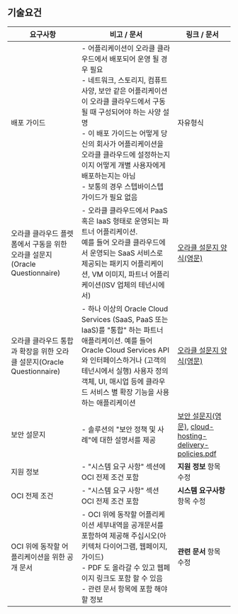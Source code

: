 ## 기술요건

| 요구사항        | 비고 / 문서           | 링크 / 문서  |
| ------------- |-------------| -----|
| 배포 가이드      | - 어플리케이션이 오라클 클라우드에서 배포되어 운영 될 경우 필요 <br/> - 네트워크, 스토리지, 컴퓨트 사양, 보안 같은 어플리케이션이 오라클 클라우드에서 구동 될 때 구성되어야 하는 사양 설명 <br/>  - 이 배포 가이드는 어떻게 당신의 회사가 어플리케이션을 오라클 클라우드에 설정하는지이지 어떻게 개별 사용자에게 배포하는지는 아님 <br/> - 보통의 경우 스텝바이스텝 가이드가 필요 없음 | 자유형식 |
| 오라클 클라우드 플렛폼에서 구동을 위한 오라클 설문지(Oracle Questionnaire)       | - 오라클 클라우드에서 PaaS 혹은 IaaS 형태로 운영되는 파트너 어플리케이션.<br/> 예를 들어 오라클 클라우드에서 운영되는 SaaS 서비스로 제공되는 패키지 어플리케이션, VM 이미지, 파트너 어플리케이션(ISV 업체의 테넌시에서)       |  [오라클 설문지 양식(영문)](https://partner.cloudmarketplace.oracle.com/partner/content?contentId=30117532) |
| 오라클 클라우드 통합과 확장을 위한 오라클 설문지(Oracle Questionnaire) | - 하나 이상의 Oracle Cloud Services (SaaS, PaaS 또는 IaaS)를 "통합" 하는 파트너 애플리케이션. 예를 들어 Oracle Cloud Services API와 인터페이스하거나 (고객의 테넌시에서 실행) 사용자 정의 객체, UI, 매시업 등에 클라우드 서비스 별 확장 기능을 사용하는 애플리케이션      |    [오라클 설문지 양식(영문)](https://partner.cloudmarketplace.oracle.com/partner/content?contentId=30117505) |
| 보안 설문지 | - 솔루션의 "보안 정책 및 사례"에 대한 설명서를 제공      |    [보안 설문지(영문)](https://partner.cloudmarketplace.oracle.com/partner/content?contentId=33821968), [cloud-hosting-delivery-policies.pdf](http://www.oracle.com/us/corporate/contracts/cloud-hosting-delivery-policies-1881437.pdf) |
| 지원 정보 | - "시스템 요구 사항" 섹션에 OCI 전제 조건 포함      |    **지원 정보** 항목 수정 |
| OCI 전제 조건 | - "시스템 요구 사항" 섹션 OCI 전제 조건 포함      |    **시스템 요구사항** 항목 수정 |
| OCI 위에 동작할 어플리케이션을 위한 공개 문서 | - OCI 위에 동작할 어플리케이션 세부내역을 공개문서를 포함하여 제공해 주십시오(아키텍처 다이어그램, 웹페이지, 가이드) <br/> - PDF 도 올라갈 수 있고 웹페이지 링크도 포함 할 수 있음<br/>  - 관련 문서 항목에 포함 해야 할 정보 |    **관련 문서** 항목 수정 |



